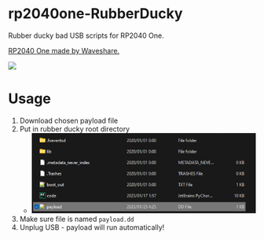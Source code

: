 # rp2040one-RubberDucky
Rubber ducky bad USB scripts for RP2040 One.

[RP2040 One made by Waveshare.](https://www.waveshare.com/wiki/RP2040-One#Documents)

<img src="https://www.waveshare.com/w/upload/6/63/RP2040-One_Spec001.jpg" width="600" />


# Usage
1. Download chosen payload file
2. Put in rubber ducky root directory
   - <img src="/img/root-directory.png" width="600" />
3. Make sure file is named `payload.dd`
4. Unplug USB - payload will run automatically!
